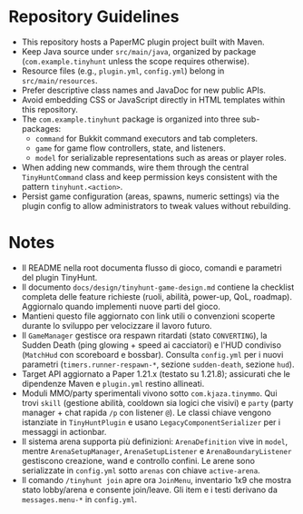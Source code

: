 # Repository Guidelines
- This repository hosts a PaperMC plugin project built with Maven.
- Keep Java source under `src/main/java`, organized by package (`com.example.tinyhunt` unless the scope requires otherwise).
- Resource files (e.g., `plugin.yml`, `config.yml`) belong in `src/main/resources`.
- Prefer descriptive class names and JavaDoc for new public APIs.
- Avoid embedding CSS or JavaScript directly in HTML templates within this repository.
- The `com.example.tinyhunt` package is organized into three sub-packages:
  - `command` for Bukkit command executors and tab completers.
  - `game` for game flow controllers, state, and listeners.
  - `model` for serializable representations such as areas or player roles.
- When adding new commands, wire them through the central `TinyHuntCommand` class and keep permission keys consistent with the pattern `tinyhunt.<action>`.
- Persist game configuration (areas, spawns, numeric settings) via the plugin config to allow administrators to tweak values without rebuilding.

# Notes
- Il README nella root documenta flusso di gioco, comandi e parametri del plugin TinyHunt.
- Il documento `docs/design/tinyhunt-game-design.md` contiene la checklist completa delle feature richieste (ruoli, abilità, power-up, QoL, roadmap). Aggiornalo quando implementi nuove parti del gioco.
- Mantieni questo file aggiornato con link utili o convenzioni scoperte durante lo sviluppo per velocizzare il lavoro futuro.
- Il `GameManager` gestisce ora respawn ritardati (stato `CONVERTING`), la Sudden Death (ping glowing + speed ai cacciatori) e l'HUD condiviso (`MatchHud` con scoreboard e bossbar). Consulta `config.yml` per i nuovi parametri (`timers.runner-respawn-*`, sezione `sudden-death`, sezione `hud`).
- Target API aggiornato a Paper 1.21.x (testato su 1.21.8); assicurati che le dipendenze Maven e `plugin.yml` restino allineati.
- Moduli MMO/party sperimentali vivono sotto `com.kjaza.tinymmo`. Qui trovi `skill` (gestione abilità, cooldown sia logici che visivi) e `party` (party manager + chat rapida `/p` con listener `@`). Le classi chiave vengono istanziate in `TinyHuntPlugin` e usano `LegacyComponentSerializer` per i messaggi in actionbar.
- Il sistema arena supporta più definizioni: `ArenaDefinition` vive in `model`, mentre `ArenaSetupManager`, `ArenaSetupListener` e `ArenaBoundaryListener` gestiscono creazione, wand e controllo confini. Le arene sono serializzate in `config.yml` sotto `arenas` con chiave `active-arena`.
- Il comando `/tinyhunt join` apre ora `JoinMenu`, inventario 1x9 che mostra stato lobby/arena e consente join/leave. Gli item e i testi derivano da `messages.menu-*` in `config.yml`.
